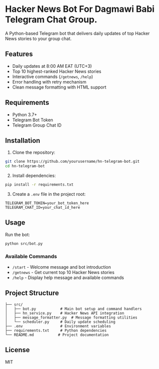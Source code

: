 # Hacker News Bot For Dagmawi Babi Telegram Chat Group.

A Python-based Telegram bot that delivers daily updates of top Hacker News stories to your group chat.

## Features

- Daily updates at 8:00 AM EAT (UTC+3)
- Top 10 highest-ranked Hacker News stories
- Interactive commands (`/getnews`, `/help`)
- Error handling with retry mechanism
- Clean message formatting with HTML support

## Requirements

- Python 3.7+
- Telegram Bot Token
- Telegram Group Chat ID

## Installation

1. Clone the repository:
```bash
git clone https://github.com/yourusername/hn-telegram-bot.git
cd hn-telegram-bot
```

2. Install dependencies:
```bash
pip install -r requirements.txt
```

3. Create a `.env` file in the project root:
```
TELEGRAM_BOT_TOKEN=your_bot_token_here
TELEGRAM_CHAT_ID=your_chat_id_here
```

## Usage

Run the bot:
```bash
python src/bot.py
```

### Available Commands

- `/start` - Welcome message and bot introduction
- `/getnews` - Get current top 10 Hacker News stories
- `/help` - Display help message and available commands

## Project Structure

```
├── src/
│   ├── bot.py           # Main bot setup and command handlers
│   ├── hn_service.py    # Hacker News API integration
│   ├── message_formatter.py  # Message formatting utilities
│   └── scheduler.py     # Daily update scheduling
├── .env                 # Environment variables
├── requirements.txt     # Python dependencies
└── README.md           # Project documentation
```

## License

MIT
